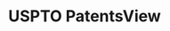 ---
bigquery: https://console.cloud.google.com/bigquery?p=patents-public-data&d=patentsview&page=dataset
citation: Attribution should be given to PatentsView for use, distribution, or derivative
  works.
code: https://github.com/CSSIP-AIR/PatentsView-Code-Snippets/
contributors: USPTO
cost: None
description: 'PatentsView includes US patent data including raw data (summaries, applications,
  pregrant applications), disambugations of inventors and assignees, and inventor
  gender estimates.  Also foreign priority data, # of figures and sheets, and government
  interest statements.'
documentation: https://patentsview.org/query/builder-faqs
last_edit: Mon, 04 Apr 2022 19:02:57 GMT
location: https://patentsview.org/
maintained_by: USPTO
record_creation_timestamp: 12/2/2020 17:20:46
schema_fields: '[''_371_date'', ''exemplary'', ''assignee_id'', ''disamb_inventor_id_20170307'',
  ''classification_level'', ''county'', ''level_two'', ''text'', ''disamb_assignee_id_20190820'',
  ''disamb_inventor_id_20200630'', ''disamb_inventor_id_20190312'', ''rawlocation_id'',
  ''ipc_version_indicator'', ''dependent'', ''county_fips'', ''applicant_type'', ''group_id'',
  ''category'', ''relkind'', ''date'', ''action_date'', ''subcategory_id'', ''kind'',
  ''num_claims'', ''disamb_assignee_id_20200331'', ''num_sheets'', ''rule_47'', ''num'',
  ''rawinventor_id'', ''state'', ''disamb_inventor_id_20190820'', ''level_one'', ''sector_title'',
  ''disamb_assignee_id_20181127'', ''organization'', ''latlong'', ''group'', ''uuid'',
  ''male'', ''gi_statement'', ''number'', ''disclaimer_date'', ''symbol_position'',
  ''term_extension'', ''designation'', ''level_three'', ''inventor_id'', ''type'',
  ''name_last'', ''f371_date'', ''country'', ''category_id'', ''organization_id'',
  ''disamb_inventor_id_20191231'', ''classification_data_source'', ''classification_status'',
  ''disamb_inventor_id_20200929'', ''publication_number'', ''latin_name'', ''abstract'',
  ''section'', ''withdrawn'', ''main_group'', ''country_transformed'', ''classification_value'',
  ''disamb_assignee_id_20191008'', ''term_disclaimer'', ''subclass_id'', ''location_id'',
  ''name'', ''reldocno'', ''title'', ''subgroup'', ''field_id'', ''disamb_assignee_id_20200630'',
  ''disamb_inventor_id_20180528'', ''fname'', ''f102_date'', ''attribution_status'',
  ''city'', ''citation_id'', ''application_id'', ''disamb_inventor_id_20181127'',
  ''length'', ''_102_date'', ''variety'', ''lname'', ''series_code'', ''num_figures'',
  ''ipc_class'', ''disamb_assignee_id_20200929'', ''subclass'', ''rel_id'', ''mainclass_id'',
  ''filename'', ''lawyer_id'', ''subsection_id'', ''sequence'', ''doctype'', ''lapse_of_patent'',
  ''disamb_assignee_id_20190312'', ''status'', ''contract_award_number'', ''disamb_assignee_id_20191231'',
  ''disamb_inventor_id_20170808'', ''deceased'', ''role'', ''disamb_inventor_id_20171226'',
  ''patent_id'', ''male_flag'', ''disamb_inventor_id_20171003'', ''longitude'', ''field_title'',
  ''subgroup_id'', ''name_first'', ''state_fips'', ''latitude'', ''doc_type'', ''rawassignee_id'',
  ''term_grant'', ''disamb_inventor_id_20191008'', ''disamb_inventor_id_20200331'',
  ''id'', ''disamb_inventor_id_20201229'', ''section_id'']'
shortname: patentsview
tags:
- disambiguation
- United States
- gender
terms_of_use: Creative Commons Attribution 4.0 International License.
timeframe: 1963-1999
title: USPTO PatentsView
uuid: cf1780b1-e265-4e49-8d1d-83b9cfe0fd9a
---
